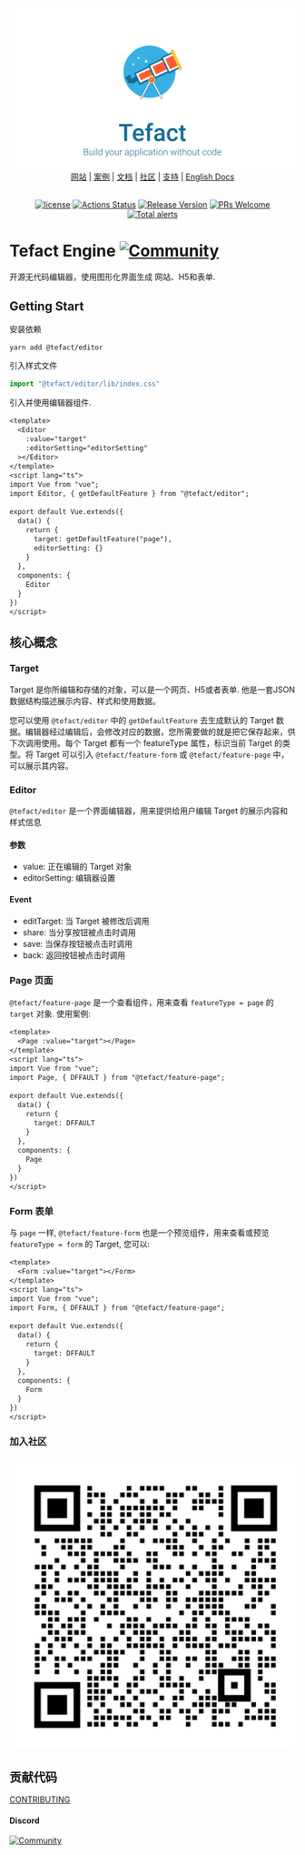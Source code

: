 <div align="center">
  <img src="./docs/assets/images/logo-banner.png">
</div>
<div align="center">
  <a href="https://staringos.com">网站</a> | 
  <a href="http://saas.staringos.com">案例</a> | 
  <a href="https://staringos.com/docs">文档</a> | 
  <a href="https://staringos.com/docs/join-us">社区</a> | 
  <a href="https://staringos.com/docs/join-us">支持</a> |
  <a href="./README.md">English Docs</a>
</div>

<br />

<div align="center">

[![license](https://img.shields.io/badge/license-MIT-brightgreen.svg?style=flat)](https://github.com/Tefact/tefact-saas)
[![Actions Status](https://github.com/tefact/tefact-saas/workflows/deploy/badge.svg)](https://github.com/tefact/tefact-saas/actions)
[![Release Version](https://img.shields.io/badge/release-0.0.1-green.svg)](https://github.com/Tefact/tefact-saas/releases)
[![PRs Welcome](https://img.shields.io/badge/PRs-welcome-brightgreen.svg)](https://github.com/Tefact/tefact-saas/pulls)
[![Total alerts](https://img.shields.io/lgtm/alerts/g/Tefact/tefact-saas.svg?logo=lgtm&logoWidth=18)](https://lgtm.com/projects/g/Tefact/tefact-saas/alerts/)

</div>

# Tefact Engine [![Community](https://img.shields.io/discord/733027681184251937.svg?style=flat&label=Join%20Community&color=7289DA)](https://discord.gg/7V5vnHW2)

开源无代码编辑器，使用图形化界面生成 网站、H5和表单.

## Getting Start

安装依赖

```shell script
yarn add @tefact/editor
```

引入样式文件

```ts
import "@tefact/editor/lib/index.css"
```

引入并使用编辑器组件.

```vue
<template>
  <Editor
    :value="target"
    :editorSetting="editorSetting"
  ></Editor>
</template>
<script lang="ts">
import Vue from "vue";
import Editor, { getDefaultFeature } from "@tefact/editor";

export default Vue.extends({
  data() {
    return {
      target: getDefaultFeature("page"),
      editorSetting: {}
    }
  },
  components: {
    Editor
  }
})
</script>
```

## 核心概念

### Target

Target 是你所编辑和存储的对象，可以是一个网页、H5或者表单. 他是一套JSON数据结构描述展示内容、样式和使用数据。

您可以使用 `@tefact/editor` 中的 `getDefaultFeature` 去生成默认的 Target 数据。编辑器经过编辑后，会修改对应的数据，您所需要做的就是把它保存起来，供下次调用使用。每个 Target 都有一个 featureType 属性，标识当前 Target 的类型。将 Target 可以引入 `@tefact/feature-form` 或 `@tefact/feature-page` 中，可以展示其内容。

### Editor

`@tefact/editor` 是一个界面编辑器，用来提供给用户编辑 Target 的展示内容和样式信息

#### 参数

- value: 正在编辑的 Target 对象
- editorSetting: 编辑器设置

#### Event

- editTarget: 当 Target 被修改后调用
- share: 当分享按钮被点击时调用
- save: 当保存按钮被点击时调用
- back: 返回按钮被点击时调用

### Page 页面

`@tefact/feature-page` 是一个查看组件，用来查看 `featureType = page` 的 `target` 对象. 使用案例:

```vue
<template>
  <Page :value="target"></Page>
</template>
<script lang="ts">
import Vue from "vue";
import Page, { DFFAULT } from "@tefact/feature-page";

export default Vue.extends({
  data() {
    return {
      target: DFFAULT
    }
  },
  components: {
    Page
  }
})
</script>
```

### Form 表单

与 `page` 一样, `@tefact/feature-form` 也是一个预览组件，用来查看或预览 `featureType = form` 的 Target, 您可以:

```vue
<template>
  <Form :value="target"></Form>
</template>
<script lang="ts">
import Vue from "vue";
import Form, { DFFAULT } from "@tefact/feature-page";

export default Vue.extends({
  data() {
    return {
      target: DFFAULT
    }
  },
  components: {
    Form
  }
})
</script>
```

### 加入社区

![qrcode](./docs/assets/images/wechat-qrcode.jpg)

## 贡献代码

[CONTRIBUTING](./CONTRIBUTING.md)

#### Discord

[![Community](https://img.shields.io/discord/733027681184251937.svg?style=flat&label=Join%20Community&color=7289DA)](https://discord.gg/7V5vnHW2)
